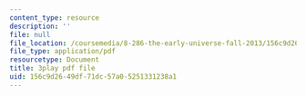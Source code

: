 ```yaml
---
content_type: resource
description: ''
file: null
file_location: /coursemedia/8-286-the-early-universe-fall-2013/156c9d2649df71dc57a05251331238a1_KY91PsqCy_8.pdf
file_type: application/pdf
resourcetype: Document
title: 3play pdf file
uid: 156c9d26-49df-71dc-57a0-5251331238a1
---
```

